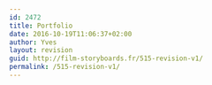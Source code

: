 ```yaml
---
id: 2472
title: Portfolio
date: 2016-10-19T11:06:37+02:00
author: Yves
layout: revision
guid: http://film-storyboards.fr/515-revision-v1/
permalink: /515-revision-v1/
---
```

